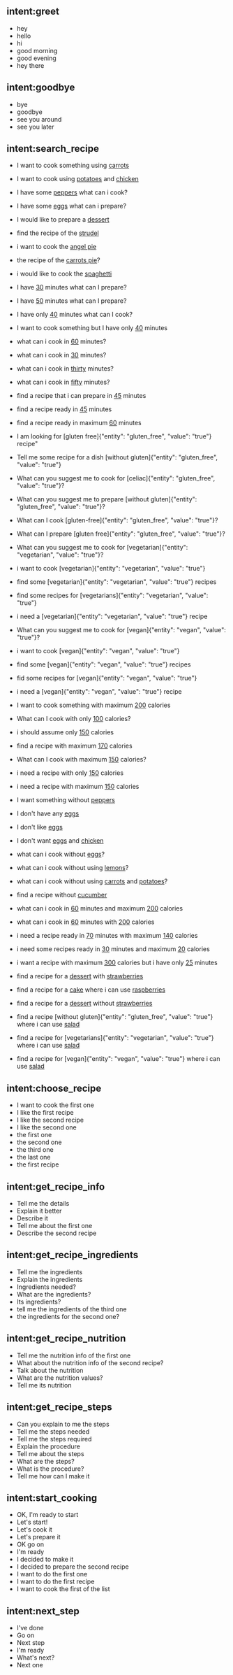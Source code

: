 ## intent:greet
- hey
- hello
- hi
- good morning
- good evening
- hey there

## intent:goodbye
- bye
- goodbye
- see you around
- see you later

## intent:search_recipe
- I want to cook something using [carrots](search_ingredients)
- I want to cook using [potatoes](search_ingredients) and [chicken](search_ingredients)
- I have some [peppers](search_ingredients) what can i cook?
- I have some [eggs](search_ingredients) what can i prepare?

- I would like to prepare a [dessert](search_text)
- find the recipe of the [strudel](search_text)
- i want to cook the [angel pie](search_text)
- the recipe of the [carrots pie](search_text)?
- i would like to cook the [spaghetti](search_text)

- I have [30](max_minutes) minutes what can I prepare?
- I have [50](max_minutes) minutes what can I prepare?
- I have only [40](max_minutes) minutes what can I cook?
- I want to cook something but I have only [40](max_minutes) minutes
- what can i cook in [60](max_minutes) minutes?
- what can i cook in [30](max_minutes) minutes?
- what can i cook in [thirty](max_minutes) minutes?
- what can i cook in [fifty](max_minutes) minutes?
- find a recipe that i can prepare in [45](max_minutes) minutes
- find a recipe ready in [45](max_minutes) minutes
- find a recipe ready in maximum [60](max_minutes) minutes

- I am looking for [gluten free]{"entity": "gluten_free", "value": "true"} recipe"
- Tell me some recipe for a dish [without gluten]{"entity": "gluten_free", "value": "true"}
- What can you suggest me to cook for [celiac]{"entity": "gluten_free", "value": "true"}?
- What can you suggest me to prepare [without gluten]{"entity": "gluten_free", "value": "true"}?
- What can I cook [gluten-free]{"entity": "gluten_free", "value": "true"}?
- What can I prepare [gluten free]{"entity": "gluten_free", "value": "true"}?

- What can you suggest me to cook for [vegetarian]{"entity": "vegetarian", "value": "true"}?
- i want to cook [vegetarian]{"entity": "vegetarian", "value": "true"}
- find some [vegetarian]{"entity": "vegetarian", "value": "true"} recipes
- find some recipes for [vegetarians]{"entity": "vegetarian", "value": "true"}
- i need a [vegetarian]{"entity": "vegetarian", "value": "true"} recipe

- What can you suggest me to cook for [vegan]{"entity": "vegan", "value": "true"}?
- i want to cook [vegan]{"entity": "vegan", "value": "true"}
- find some [vegan]{"entity": "vegan", "value": "true"} recipes
- fid some recipes for [vegan]{"entity": "vegan", "value": "true"}
- i need a [vegan]{"entity": "vegan", "value": "true"} recipe

- I want to cook something with maximum [200](max_calories) calories
- What can I cook with only [100](max_calories) calories?
- i should assume only [150](max_calories) calories
- find a recipe with maximum [170](max_calories) calories
- What can I cook with maximum [150](max_calories) calories?
- i need a recipe with only [150](max_calories) calories
- i need a recipe with maximum [150](max_calories) calories

- I want something without [peppers](avoid_ingredients)
- I don't have any [eggs](avoid_ingredients)
- I don't like [eggs](avoid_ingredients)
- I don't want [eggs](avoid_ingredients) and [chicken](avoid_ingredients)
- what can i cook without [eggs](avoid_ingredients)?
- what can i cook without using [lemons](avoid_ingredients)?
- what can i cook without using [carrots](avoid_ingredients) and [potatoes](avoid_ingredients)?
- find a recipe without [cucumber](avoid_ingredients)

- what can i cook in [60](max_minutes) minutes and maximum [200](max_calories) calories
- what can i cook in [60](max_minutes) minutes with [200](max_calories) calories
- i need a recipe ready in [70](max_minutes) minutes with maximum [140](max_calories) calories
- i need some recipes ready in [30](max_minutes) minutes and maximum [20](max_calories) calories
- i want a recipe with maximum [300](max_calories) calories but i have only [25](max_minutes) minutes

- find a recipe for a [dessert](search_text) with [strawberries](search_ingredients)
- find a recipe for a [cake](search_text) where i can use [raspberries](search_ingredients)

- find a recipe for a [dessert](search_text) without [strawberries](avoid_ingredients)

- find a recipe [without gluten]{"entity": "gluten_free", "value": "true"} where i can use [salad](search_ingredients)

- find a recipe for [vegetarians]{"entity": "vegetarian", "value": "true"} where i can use [salad](search_ingredients)

- find a recipe for [vegan]{"entity": "vegan", "value": "true"} where i can use [salad](search_ingredients)

## intent:choose_recipe
- I want to cook the first one
- I like the first recipe
- I like the second recipe
- I like the second one
- the first one
- the second one
- the third one
- the last one
- the first recipe

## intent:get_recipe_info
- Tell me the details
- Explain it better
- Describe it
- Tell me about the first one
- Describe the second recipe

## intent:get_recipe_ingredients
- Tell me the ingredients
- Explain the ingredients
- Ingredients needed?
- What are the ingredients?
- Its ingredients?
- tell me the ingredients of the third one
- the ingredients for the second one?

## intent:get_recipe_nutrition
- Tell me the nutrition info of the first one
- What about the nutrition info of the second recipe?
- Talk about the nutrition
- What are the nutrition values?
- Tell me its nutrition

## intent:get_recipe_steps
- Can you explain to me the steps
- Tell me the steps needed
- Tell me the steps required
- Explain the procedure
- Tell me about the steps
- What are the steps?
- What is the procedure?
- Tell me how can I make it

## intent:start_cooking
- OK, I'm ready to start
- Let's start!
- Let's cook it
- Let's prepare it
- OK go on
- I'm ready
- I decided to make it
- I decided to prepare the second recipe
- I want to do the first one
- I want to do the first recipe
- I want to cook the first of the list

## intent:next_step
- I've done
- Go on
- Next step
- I'm ready
- What's next?
- Next one
